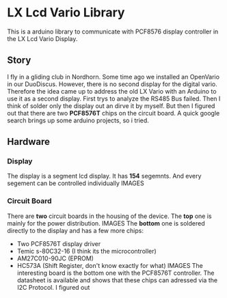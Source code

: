 # LX Lcd Vario Library
This is a arduino library to communicate with PCF8576 display controller in the LX Lcd Vario Display.

## Story
I fly in a gliding club in Nordhorn. Some time ago we installed an OpenVario in our DuoDiscus. However, there is no second display for the digital vario. Therefore the idea came up to address the old LX Vario with an Arduino to use it as a second display.
First trys to analyze the RS485 Bus failed. Then I think of solder only the display out an dirve it by myself. But then I figured out that there are two **PCF8576T** chips on the circuit board. A quick google search brings up some arduino projects, so i tried.

## Hardware
### Display
The display is a segment lcd display. It has **154** segemnts. And every segement can be controlled individually
IMAGES
### Circuit Board
There are __two__ circuit boards in the housing of the device.
The **top** one is mainly for the power distribution.
IMAGES
The **bottom** one is soldered directly to the display and has a few more chips:
* Two PCF8576T display driver
* Temic s-80C32-16 (I think its the microcontroller)
* AM27C010-90JC (EPROM)
* HC573A (Shift Register, don't know exactly for what)
IMAGES
The interesting board is the bottom one with the PCF8576T controller. The datasheet is available and shows that these chips can adressed via the I2C Protocol. I figured out
